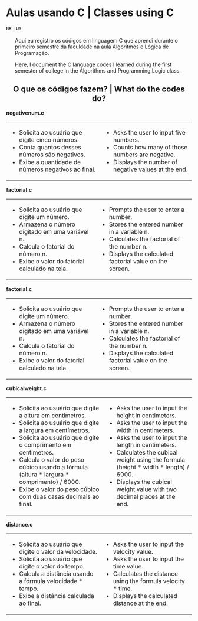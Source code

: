 <h1>Aulas usando C | Classes using C</h1> 
<sup><sub><b><span style="font-size: 10px; font-family: Arial, sans-serif;">BR</span></b></sub></sup> | <sup><sub><b><span style="font-size: 10px; font-family: Arial, sans-serif;">US</span></b></sub></sup>

<ul>
  <p>Aqui eu registro os códigos em linguagem C que aprendi durante o primeiro semestre da faculdade na aula Algoritmos e Lógica de Programação.</p>
  <p>Here, I document the C language codes I learned during the first semester of college in the Algorithms and Programming Logic class.</p>
  
</ul>

<div style="text-align: center;">
  <h2>O que os códigos fazem? | What do the codes do?</h2>
</div>

<p><strong>negativenum.c</strong></p>
<table>
  <tr>
    <td>
      <ul>
        <li>Solicita ao usuário que digite cinco números.</li>
        <li>Conta quantos desses números são negativos.</li>
        <li>Exibe a quantidade de números negativos ao final.</li>
      </ul>
    </td>
    <td>
      <ul>
        <li>Asks the user to input five numbers.</li>
        <li>Counts how many of those numbers are negative.</li>
        <li>Displays the number of negative values at the end.</li>
      </ul>
    </td>
  </tr>
  </table>
<p><strong>factorial.c</strong></p>
  <table>
    <tr>
      <td>
        <ul>
          <li>Solicita ao usuário que digite um número.</li>
          <li>Armazena o número digitado em uma variável n.</li>
          <li>Calcula o fatorial do número n.</li>
          <li>Exibe o valor do fatorial calculado na tela.</li>
        </ul>
      </td>
      <td>
        <ul>
          <li>Prompts the user to enter a number.</li>
          <li>Stores the entered number in a variable n.</li>
          <li>Calculates the factorial of the number n.</li>
          <li>Displays the calculated factorial value on the screen.</li>
        </ul>
      </td>
    </tr>
  </table>
  
<p><strong>factorial.c</strong></p>
  <table>
    <tr>
      <td>
        <ul>
          <li>Solicita ao usuário que digite um número.</li>
          <li>Armazena o número digitado em uma variável n.</li>
          <li>Calcula o fatorial do número n.</li>
          <li>Exibe o valor do fatorial calculado na tela.</li>
        </ul>
      </td>
      <td>
        <ul>
          <li>Prompts the user to enter a number.</li>
          <li>Stores the entered number in a variable n.</li>
          <li>Calculates the factorial of the number n.</li>
          <li>Displays the calculated factorial value on the screen.</li>
        </ul>
      </td>
    </tr>
  </table>
  
<p><strong>cubicalweight.c</strong></p>
<table>
  <tr>
    <td>
      <ul>
        <li>Solicita ao usuário que digite a altura em centímetros.</li>
        <li>Solicita ao usuário que digite a largura em centímetros.</li>
        <li>Solicita ao usuário que digite o comprimento em centímetros.</li>
        <li>Calcula o valor do peso cúbico usando a fórmula (altura * largura * comprimento) / 6000.</li>
        <li>Exibe o valor do peso cúbico com duas casas decimais ao final.</li>
      </ul>
    </td>
    <td>
      <ul>
        <li>Asks the user to input the height in centimeters.</li>
        <li>Asks the user to input the width in centimeters.</li>
        <li>Asks the user to input the length in centimeters.</li>
        <li>Calculates the cubical weight using the formula (height * width * length) / 6000.</li>
        <li>Displays the cubical weight value with two decimal places at the end.</li>
      </ul>
    </td>
  </tr>
</table>

<p><strong>distance.c</strong></p>
<table>
  <tr>
    <td>
      <ul>
        <li>Solicita ao usuário que digite o valor da velocidade.</li>
        <li>Solicita ao usuário que digite o valor do tempo.</li>
        <li>Calcula a distância usando a fórmula velocidade * tempo.</li>
        <li>Exibe a distância calculada ao final.</li>
      </ul>
    </td>
    <td>
      <ul>
        <li>Asks the user to input the velocity value.</li>
        <li>Asks the user to input the time value.</li>
        <li>Calculates the distance using the formula velocity * time.</li>
        <li>Displays the calculated distance at the end.</li>
      </ul>
    </td>
  </tr>
</table>

